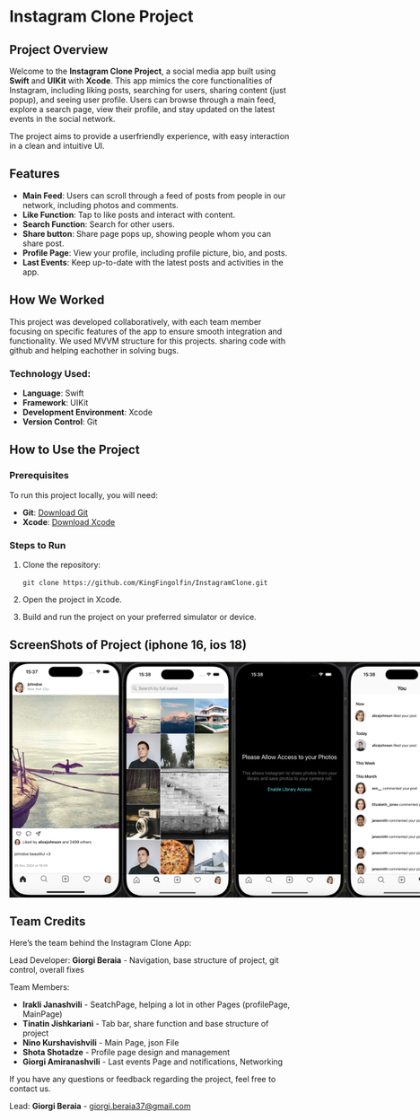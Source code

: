 # Instagram Clone Project

## Project Overview
Welcome to the **Instagram Clone Project**, a social media app built using **Swift** and **UIKit** with **Xcode**. This app mimics the core functionalities of Instagram, including liking posts, searching for users, sharing content (just popup), and seeing user profile. Users can browse through a main feed, explore a search page, view their profile, and stay updated on the latest events in the social network.

The project aims to provide a userfriendly experience, with easy interaction in a clean and intuitive UI.

## Features
- **Main Feed**: Users can scroll through a feed of posts from people in our network, including photos and comments.
- **Like Function**: Tap to like posts and interact with content.
- **Search Function**: Search for other users.
- **Share button**: Share page pops up, showing people whom you can share post.
- **Profile Page**: View your profile, including profile picture, bio, and posts.
- **Last Events**: Keep up-to-date with the latest posts and activities in the app.

## How We Worked
This project was developed collaboratively, with each team member focusing on specific features of the app to ensure smooth integration and functionality. We used MVVM structure for this projects. sharing code with github and helping eachother in solving bugs.

### Technology Used:
- **Language**: Swift
- **Framework**: UIKit
- **Development Environment**: Xcode
- **Version Control**: Git

## How to Use the Project

### Prerequisites
To run this project locally, you will need:
- **Git**: [Download Git](https://git-scm.com/)
- **Xcode**: [Download Xcode](https://developer.apple.com/xcode/)

### Steps to Run
1. Clone the repository:  

   `git clone https://github.com/KingFingolfin/InstagramClone.git`

2. Open the project in Xcode.
3. Build and run the project on your preferred simulator or device.

## ScreenShots of Project (iphone 16, ios 18)
<div style="display: flex; justify-content: space-around;">
<img src="https://github.com/KingFingolfin/InstagramClone/blob/main/InstagramClone/Screenshots/main.png" alt="Main Feed Screenshot" width="200"/>
<img src="https://github.com/KingFingolfin/InstagramClone/blob/main/InstagramClone/Screenshots/search.png" alt="Search Page Screenshot" width="200"/>
<img src="https://github.com/KingFingolfin/InstagramClone/blob/main/InstagramClone/Screenshots/add.png" alt="add story Screenshot" width="200"/>
<img src="https://github.com/KingFingolfin/InstagramClone/blob/main/InstagramClone/Screenshots/likes.png" alt="Likes Page Screenshot" width="200"/>
<img src="https://github.com/KingFingolfin/InstagramClone/blob/main/InstagramClone/Screenshots/profile.png" alt="Profile Page Screenshot" width="200"/>
</div>

## Team Credits
Here’s the team behind the Instagram Clone App:

Lead Developer: **Giorgi Beraia** - Navigation, base structure of project, git control, overall fixes

Team Members:
- **Irakli Janashvili** - SeatchPage, helping a lot in other Pages (profilePage, MainPage)
- **Tinatin Jishkariani** - Tab bar, share function and base structure of project
- **Nino Kurshavishvili** - Main Page, json File
- **Shota Shotadze** - Profile page design and management
- **Giorgi Amiranashvili** - Last events Page and notifications, Networking

If you have any questions or feedback regarding the project, feel free to contact us.

Lead: **Giorgi Beraia** - giorgi.beraia37@gmail.com

